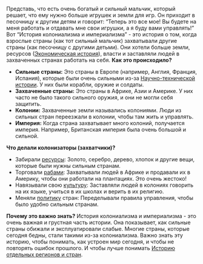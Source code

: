 Представь, что есть очень богатый и сильный мальчик, который решает, что ему нужно больше игрушек и земли для игр. Он приходит в песочницу к другим детям и говорит: “Теперь это все мое! Вы будете на меня работать и отдавать мне свои игрушки, а я буду вами управлять!”
Вот “История колониализма и империализма” - это история о том, когда взрослые страны (как тот сильный мальчик) захватывали другие страны (как песочницу с другими детьми). Они хотели больше земли, ресурсов ([Экономическая история](./economic.md)), власти и заставляли людей в захваченных странах работать на себя.
**Как это происходило?**

- **Сильные страны:** Это страны в Европе (например, Англия, Франция, Испания), которые были очень сильными из-за [Научно-технической истории](./science.md). У них были корабли, оружие и солдаты.
- **Захваченные страны:** Это страны в Африке, Азии и Америке. У них часто не было такого сильного оружия, и они не могли себя защитить.
- **Колонии:** Захваченные земли назывались колониями. Люди из сильных стран переезжали в колонии, чтобы там жить и управлять.
- **Империя:** Когда страна захватывает много колоний, получается империя. Например, Британская империя была очень большой и сильной.

**Что делали колонизаторы (захватчики)?**

- Забирали [ресурсы](./environment.md): Золото, серебро, дерево, хлопок и другие вещи, которые были нужны сильным странам.
- Торговали [рабами](./social.md): Захватывали людей в Африке и продавали их в Америку, чтобы они работали на плантациях. Это очень жестоко!
- Навязывали свою [культуру](./culture.md): Заставляли людей в колониях говорить на их языке, учиться в их школах и верить в их религию.
- Меняли [политику](./ideas.md) стран: Переделывали правила управления, чтобы было удобно сильным странам.

**Почему это важно знать?**
История колониализма и империализма - это очень важная и грустная часть истории. Она показывает, как сильные страны обижали и эксплуатировали слабые. Многие страны, которые сегодня бедны, стали такими из-за колониализма. Важно знать эту историю, чтобы понимать, как устроен мир сегодня, и чтобы не повторять ошибок прошлого. И чтобы лучше понимать [Историю отдельных регионов и стран](./regions.md).


